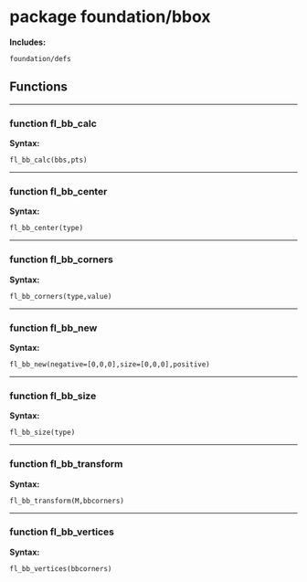 # package foundation/bbox


__Includes:__

    foundation/defs

## Functions


---

### function fl_bb_calc

__Syntax:__

    fl_bb_calc(bbs,pts)

---

### function fl_bb_center

__Syntax:__

    fl_bb_center(type)

---

### function fl_bb_corners

__Syntax:__

    fl_bb_corners(type,value)

---

### function fl_bb_new

__Syntax:__

    fl_bb_new(negative=[0,0,0],size=[0,0,0],positive)

---

### function fl_bb_size

__Syntax:__

    fl_bb_size(type)

---

### function fl_bb_transform

__Syntax:__

    fl_bb_transform(M,bbcorners)

---

### function fl_bb_vertices

__Syntax:__

    fl_bb_vertices(bbcorners)

